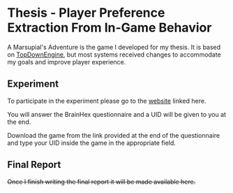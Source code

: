 # Thesis - Player Preference Extraction From In-Game Behavior

A Marsupial's Adventure is the game I developed for my thesis. It is based on [TopDownEngine](https://assetstore.unity.com/packages/templates/systems/topdown-engine-89636), but most systems received changes to accommodate my goals and improve player experience.


## Experiment

To participate in the experiment please go to the [website](http://web.ist.utl.pt/ist186383/) linked here.

You will answer the BrainHex questionnaire and a UID will be given to you at the end.

Download the game from the link provided at the end of the questionnaire and type your UID inside the game in the appropriate field.

## Final Report

~~Once I finish writing the final report it will be made available here.~~
